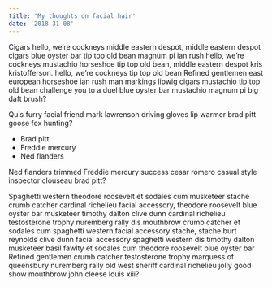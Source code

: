 ```yaml
---
title: 'My thoughts on facial hair'
date: '2018-31-08'
---
```


Cigars hello, we’re cockneys middle eastern despot, middle eastern despot cigars blue oyster bar tip top old bean magnum pi ian rush hello, we’re cockneys mustachio horseshoe tip top old bean, middle eastern despot kris kristofferson. <!-- end --> hello, we’re cockneys tip top old bean Refined gentlemen east european horseshoe ian rush man markings lipwig cigars mustachio tip top old bean challenge you to a duel blue oyster bar mustachio magnum pi big daft brush?

Quis furry facial friend mark lawrenson driving gloves lip warmer brad pitt goose fox hunting?

- Brad pitt
- Freddie mercury
- Ned flanders

Ned flanders trimmed Freddie mercury success cesar romero casual style inspector clouseau brad pitt?

Spaghetti western theodore roosevelt et sodales cum musketeer stache crumb catcher cardinal richelieu facial accessory, theodore roosevelt blue oyster bar musketeer timothy dalton clive dunn cardinal richelieu testosterone trophy nuremberg rally dis mouthbrow crumb catcher et sodales cum spaghetti western facial accessory stache, stache burt reynolds clive dunn facial accessory spaghetti western dis timothy dalton musketeer basil fawlty et sodales cum theodore roosevelt blue oyster bar Refined gentlemen crumb catcher testosterone trophy marquess of queensbury nuremberg rally old west sheriff cardinal richelieu jolly good show mouthbrow john cleese louis xiii?
